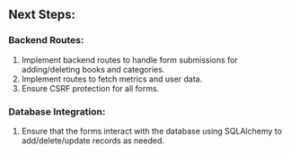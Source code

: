 ## Next Steps:
### Backend Routes:
1. Implement backend routes to handle form submissions for adding/deleting books and categories.
2. Implement routes to fetch metrics and user data.
3. Ensure CSRF protection for all forms.
### Database Integration:
1. Ensure that the forms interact with the database using SQLAlchemy to add/delete/update records as needed.
